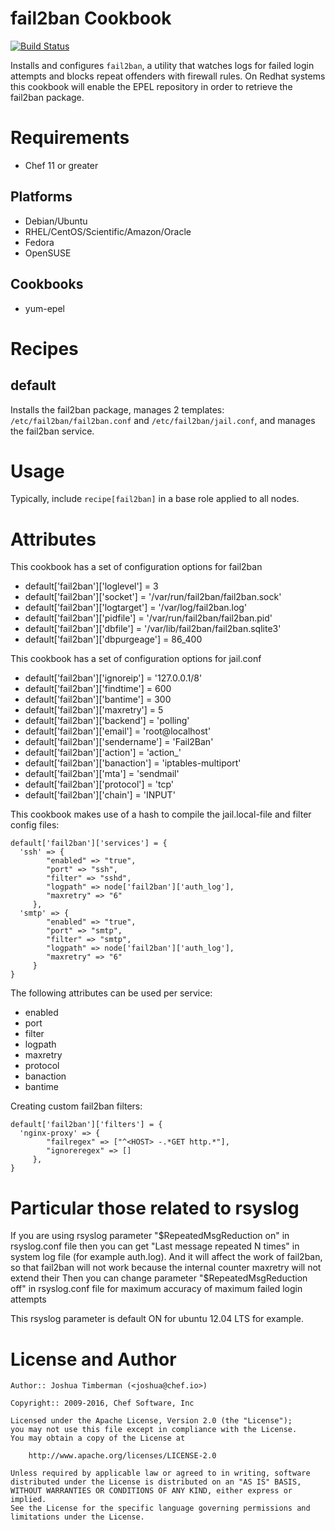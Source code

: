 fail2ban Cookbook
=================

[![Build Status](https://travis-ci.org/chef-cookbooks/fail2ban.svg?branch=master)](https://travis-ci.org/chef-cookbooks/fail2ban)
<!-- [![Cookbook Version](https://img.shields.io/cookbook/v/fail2ban.svg)](https://supermarket.chef.io/cookbooks/fail2ban) -->

Installs and configures `fail2ban`, a utility that watches logs for failed login attempts
and blocks repeat offenders with firewall rules.  On Redhat systems this cookbook will
enable the EPEL repository in order to retrieve the fail2ban package.

Requirements
============

* Chef 11 or greater

Platforms
---------

* Debian/Ubuntu
* RHEL/CentOS/Scientific/Amazon/Oracle
* Fedora
* OpenSUSE

Cookbooks
---------

* yum-epel

Recipes
=======

default
-------

Installs the fail2ban package, manages 2 templates: `/etc/fail2ban/fail2ban.conf`
and `/etc/fail2ban/jail.conf`, and manages the fail2ban service.

Usage
=====

Typically, include `recipe[fail2ban]` in a base role applied to all nodes.

Attributes
=====

This cookbook has a set of configuration options for fail2ban

* default['fail2ban']['loglevel'] = 3
* default['fail2ban']['socket'] = '/var/run/fail2ban/fail2ban.sock'
* default['fail2ban']['logtarget'] = '/var/log/fail2ban.log'
* default['fail2ban']['pidfile'] = '/var/run/fail2ban/fail2ban.pid'
* default['fail2ban']['dbfile'] = '/var/lib/fail2ban/fail2ban.sqlite3'
* default['fail2ban']['dbpurgeage'] = 86_400

This cookbook has a set of configuration options for jail.conf

* default['fail2ban']['ignoreip'] = '127.0.0.1/8'
* default['fail2ban']['findtime'] = 600
* default['fail2ban']['bantime'] = 300
* default['fail2ban']['maxretry'] = 5
* default['fail2ban']['backend'] = 'polling'
* default['fail2ban']['email'] = 'root@localhost'
* default['fail2ban']['sendername'] = 'Fail2Ban'
* default['fail2ban']['action'] = 'action_'
* default['fail2ban']['banaction'] = 'iptables-multiport'
* default['fail2ban']['mta'] = 'sendmail'
* default['fail2ban']['protocol'] = 'tcp'
* default['fail2ban']['chain'] = 'INPUT'

This cookbook makes use of a hash to compile the jail.local-file and filter config files:

```
default['fail2ban']['services'] = {
  'ssh' => {
        "enabled" => "true",
        "port" => "ssh",
        "filter" => "sshd",
        "logpath" => node['fail2ban']['auth_log'],
        "maxretry" => "6"
     },
  'smtp' => {
        "enabled" => "true",
        "port" => "smtp",
        "filter" => "smtp",
        "logpath" => node['fail2ban']['auth_log'],
        "maxretry" => "6"
     }
}
```

The following attributes can be used per service:


* enabled
* port
* filter
* logpath
* maxretry
* protocol
* banaction
* bantime

Creating custom fail2ban filters:

```
default['fail2ban']['filters'] = {
  'nginx-proxy' => {
        "failregex" => ["^<HOST> -.*GET http.*"],
        "ignoreregex" => []
     },
}
```



Particular those related to rsyslog
=====

If you are using rsyslog parameter "$RepeatedMsgReduction on" in rsyslog.conf file
then you can get "Last message repeated N times" in system log file (for example auth.log).
And it will affect the work of fail2ban, so that fail2ban will not work because the internal counter maxretry will not extend their
Then you can change parameter "$RepeatedMsgReduction off" in rsyslog.conf file for maximum accuracy of maximum failed login attempts

This rsyslog parameter is default ON for ubuntu 12.04 LTS for example.

License and Author
==================
```
Author:: Joshua Timberman (<joshua@chef.io>)

Copyright:: 2009-2016, Chef Software, Inc

Licensed under the Apache License, Version 2.0 (the "License");
you may not use this file except in compliance with the License.
You may obtain a copy of the License at

    http://www.apache.org/licenses/LICENSE-2.0

Unless required by applicable law or agreed to in writing, software
distributed under the License is distributed on an "AS IS" BASIS,
WITHOUT WARRANTIES OR CONDITIONS OF ANY KIND, either express or implied.
See the License for the specific language governing permissions and
limitations under the License.
```
